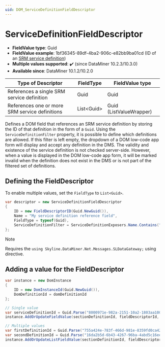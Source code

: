 ```yaml
---
uid: DOM_ServiceDefinitionFieldDescriptor
---
```


# ServiceDefinitionFieldDescriptor

- **FieldValue type**: Guid
- **FieldValue example**: 1bf36345-89df-4ba2-906c-e82bb9ba01cd (ID of an [SRM service definition](xref:srm_definitions#service-definition))
- **Multiple values supported**: :heavy_check_mark: (since DataMiner 10.2.3/10.3.0)
- **Available since**: DataMiner 10.1.2/10.2.0

| Type of Descriptor | FieldType | FieldValue type |
|--------------------|-----------|-----------------|
| References a single SRM service definition | Guid | Guid |
| References one or more SRM service definitions | List\<Guid\> | Guid (ListValueWrapper) |

Defines a DOM field that references an SRM service definition by storing the ID of that definition in the form of a `Guid`. Using the `ServiceDefinitionFilter` property, it is possible to define which definitions are allowed. If this filter is left empty, the dropdown of a DOM low-code app form will display and accept any definition in the DMS. The validity and existence of the service definition is not checked server-side. However, when a value is displayed in the DOM low-code app form, it will be marked invalid when the definition does not exist in the DMS or is not part of the filtered set of definitions.

## Defining the FieldDescriptor

To enable multiple values, set the `FieldType` to `List<Guid>`.

```csharp
var descriptor = new ServiceDefinitionFieldDescriptor
{
    ID = new FieldDescriptorID(Guid.NewGuid()),
    Name = "My service definition reference field",
    FieldType = typeof(Guid),
    ServiceDefinitionFilter = ServiceDefinitionExposers.Name.Contains("example") // Optional
};
```

> [!NOTE]
> Requires the `using Skyline.DataMiner.Net.Messages.SLDataGateway;` using directive.

## Adding a value for the FieldDescriptor

```csharp
var instance = new DomInstance
{
    ID = new DomInstanceId(Guid.NewGuid()),
    DomDefinitionId = domDefinitionId
};

// Single value
var serviceDefinitionId = Guid.Parse("8000971e-982a-2151-10a2-1803aa100359");
instance.AddOrUpdateFieldValue(sectionDefinitionId, fieldDescriptorId, serviceDefinitionId);

// Multiple values
var firstDefinitionId = Guid.Parse("755a424e-783f-466d-981e-8359fd0ca426");
var secondDefinitionId = Guid.Parse("16da2b5d-6b43-4267-96ba-4abd5c16ee2b");
instance.AddOrUpdateListFieldValue(sectionDefinitionId, fieldDescriptorId, new List<Guid> { firstDefinitionId, secondDefinitionId });
```

